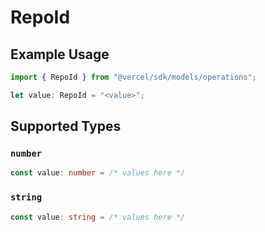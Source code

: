 # RepoId

## Example Usage

```typescript
import { RepoId } from "@vercel/sdk/models/operations";

let value: RepoId = "<value>";
```

## Supported Types

### `number`

```typescript
const value: number = /* values here */
```

### `string`

```typescript
const value: string = /* values here */
```

